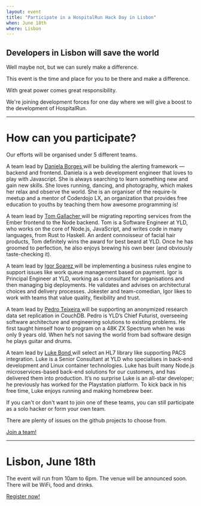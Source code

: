 ```yaml
---
layout: event
title: "Participate in a HospitalRun Hack Day in Lisbon"
when: June 18th
where: Lisbon
---
```



## Developers in Lisbon will save the world

Well maybe not, but we can surely make a difference.

This event is the time and place for you to be there and make a difference.

With great power comes great responsibility.

We're joining development forces for one day where we will give a boost to the development of HospitalRun.

<div class="vspacer"></div>

-------------

# How can you participate?

Our efforts will be organised under 5 different teams.

<div class="teams">
  <div class="team">
    <div class="photo" style="background-image: url('https://www.yld.io/images/team/daniela.png')"></div>
    <div class="description">
      <p>
        A team lead by
        <a href="https://twitter.com/Sericaia" target="_new">
          Daniela Borges
        </a>
        will be building the alerting framework — backend and frontend.
        Daniela is a web development engineer that loves to play with Javascript. She is always searching to learn something new and gain new skills. She loves running, dancing, and photography, which makes her relax and observe the world. She is an organiser of the require-lx meetup and a mentor of Coderdojo LX, an organization that provides free education to youths by teaching them how awesome programming is!
      </p>
    </div>
  </div>
  <div class="team">
    <div class="photo" style="background-image: url('https://www.yld.io/images/team/tom.png')"></div>
    <div class="description">
      <p>
        A team lead by
        <a href="https://twitter.com/tomgco" target="_new">
          Tom Gallacher
        </a>
        will be migrating reporting services from the Ember frontend to the Node backend.
        Tom is a Software Engineer at YLD, who works on the core of Node.js, JavaScript, and writes code in many languages, from Rust to Haskell. An ardent connoisseur of facial hair products, Tom definitely wins the award for best beard at YLD. Once he has groomed to perfection, he also enjoys brewing his own beer (and obviously taste-checking it).
      </p>
    </div>
  </div>
  <div class="team">
    <div class="photo" style="background-image: url('https://www.yld.io/images/team/igor.png')"></div>
    <div class="description">
      <p>
        A team lead by
        <a href="https://twitter.com/igorsoarez" target="_new">
          Igor Soarez
        </a>
        will be implementing a business rules engine to support issues like work queue management based on payment.
        Igor is Principal Engineer at YLD, working as a consultant for organisations and then managing big deployments. He validates and advises on architectural choices and delivery processes. Jokester and team-comedian, Igor likes to work with teams that value quality, flexibility and trust.
      </p>
    </div>
  </div>
  <div class="team">
    <div class="photo" style="background-image: url('https://www.yld.io/images/team/pedro.png')"></div>
    <div class="description">
      <p>
        A team lead by
        <a href="https://twitter.com/pgte" target="_new">
          Pedro Teixeira
        </a>
        will be supporting an anonymized research data set replication in CouchDB.
        Pedro is YLD’s Chief Futurist, overseeing software architecture and engineering solutions to existing problems. He first taught himself how to program on a 48K ZX Spectrum when he was only 9 years old. When he’s not saving the world from bad software design he plays guitar and drums.
      </p>
    </div>
  </div>
  <div class="team">
    <div class="photo" style="background-image: url('https://www.yld.io/images/team/luke.png')"></div>
    <div class="description">
      <p>
        A team lead by
        <a href="https://twitter.com/lukeb0nd" target="_new">
          Luke Bond
        </a>
        will select an HL7 library like supporting PACS integration.
        Luke is a Senior Consultant at YLD who specialises in back-end development and Linux container technologies. Luke has built many Node.js microservices-based back-end solutions for our customers, and has delivered them into production. It’s no surprise Luke is an all-star developer; he previously has worked for the Playstation platform. To kick back in his free time, Luke enjoys running and making homebrew beer.
      </p>
    </div>
  </div>
</div>

If you can't or don't want to join one of these teams, you can still participate as a solo hacker or form your own team.

There are plenty of issues on the github projects to choose from.

<div class="cta-row">
  <a href="https://ti.to/yldio/hospitalrun-lisbon" target="_new" class="cta primary">
    Join a team!
  </a>
</div>

-------------

# Lisbon, June 18th

The event will run from 10am to 6pm. The venue will be announced soon.
There will be WiFi, food and drinks.


<div class="cta-row">
  <a href="https://ti.to/yldio/hospitalrun-lisbon" target="_new" class="cta primary">
    Register now!
  </a>
</div>

